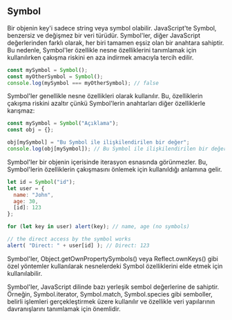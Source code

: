 ## Symbol

Bir objenin key'i sadece string veya symbol olabilir. JavaScript'te Symbol, benzersiz ve değişmez bir veri türüdür. Symbol'ler, diğer JavaScript değerlerinden farklı olarak, her biri tamamen eşsiz olan bir anahtara sahiptir. Bu nedenle, Symbol'ler özellikle nesne özelliklerini tanımlamak için kullanılırken çakışma riskini en aza indirmek amacıyla tercih edilir.

```js
const mySymbol = Symbol();
const myOtherSymbol = Symbol();
console.log(mySymbol === myOtherSymbol); // false
```

Symbol'ler genellikle nesne özellikleri olarak kullanılır. Bu, özelliklerin çakışma riskini azaltır çünkü Symbol'lerin anahtarları diğer özelliklerle karışmaz:

```js
const mySymbol = Symbol("Açıklama");
const obj = {};

obj[mySymbol] = "Bu Symbol ile ilişkilendirilen bir değer";
console.log(obj[mySymbol]); // Bu Symbol ile ilişkilendirilen bir değer
```

Symbol'ler bir objenin içerisinde iterasyon esnasında görünmezler. Bu, Symbol'lerin özelliklerin çakışmasını önlemek için kullanıldığı anlamına gelir.

```js
let id = Symbol("id");
let user = {
  name: "John",
  age: 30,
  [id]: 123
};

for (let key in user) alert(key); // name, age (no symbols)

// the direct access by the symbol works
alert( "Direct: " + user[id] ); // Direct: 123
```

Symbol'ler, Object.getOwnPropertySymbols() veya Reflect.ownKeys() gibi özel yöntemler kullanılarak nesnelerdeki Symbol özelliklerini elde etmek için kullanılabilir.

Symbol'ler, JavaScript dilinde bazı yerleşik sembol değerlerine de sahiptir. Örneğin, Symbol.iterator, Symbol.match, Symbol.species gibi semboller, belirli işlemleri gerçekleştirmek üzere kullanılır ve özellikle veri yapılarının davranışlarını tanımlamak için önemlidir.
